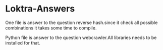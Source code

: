 # Loktra-Answers

One file is answer to the question reverse hash.since it check all possible combinations it takes some time to compile.

Python file is answer to the question webcrawler.All libraries needs to be installed for that.
